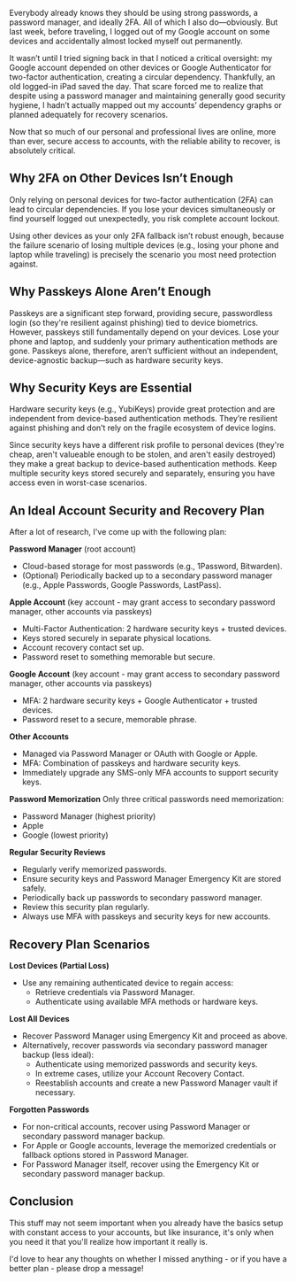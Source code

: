 Everybody already knows they should be using strong passwords, a password manager, and ideally 2FA. All of which I also do—obviously. But last week, before traveling, I logged out of my Google account on some devices and accidentally almost locked myself out permanently. 

It wasn’t until I tried signing back in that I noticed a critical oversight: my Google account depended on other devices or Google Authenticator for two-factor authentication, creating a circular dependency. Thankfully, an old logged-in iPad saved the day. That scare forced me to realize that despite using a password manager and maintaining generally good security hygiene, I hadn’t actually mapped out my accounts’ dependency graphs or planned adequately for recovery scenarios.

Now that so much of our personal and professional lives are online, more than ever, secure access to accounts, with the reliable ability to recover, is absolutely critical.

## Why 2FA on Other Devices Isn’t Enough

Only relying on personal devices for two-factor authentication (2FA) can lead to circular dependencies. If you lose your devices simultaneously or find yourself logged out unexpectedly, you risk complete account lockout. 

Using other devices as your only 2FA fallback isn’t robust enough, because the failure scenario of losing multiple devices (e.g., losing your phone and laptop while traveling) is precisely the scenario you most need protection against.

## Why Passkeys Alone Aren’t Enough

Passkeys are a significant step forward, providing secure, passwordless login (so they're resilient against phishing) tied to device biometrics. However, passkeys still fundamentally depend on your devices. Lose your phone and laptop, and suddenly your primary authentication methods are gone. Passkeys alone, therefore, aren’t sufficient without an independent, device-agnostic backup—such as hardware security keys.

## Why Security Keys are Essential

Hardware security keys (e.g., YubiKeys) provide great protection and are independent from device-based authentication methods. They’re resilient against phishing and don’t rely on the fragile ecosystem of device logins. 

Since security keys have a different risk profile to personal devices (they're cheap, aren't valueable enough to be stolen, and aren't easily destroyed) they make a great backup to device-based authentication methods. Keep multiple security keys stored securely and separately, ensuring you have access even in worst-case scenarios.

## An Ideal Account Security and Recovery Plan

After a lot of research, I've come up with the following plan:

**Password Manager** (root account)
- Cloud-based storage for most passwords (e.g., 1Password, Bitwarden).
- (Optional) Periodically backed up to a secondary password manager (e.g., Apple Passwords, Google Passwords, LastPass).

**Apple Account** (key account - may grant access to secondary password manager, other accounts via passkeys)
- Multi-Factor Authentication: 2 hardware security keys + trusted devices.
- Keys stored securely in separate physical locations.
- Account recovery contact set up.
- Password reset to something memorable but secure.

**Google Account** (key account - may grant access to secondary password manager, other accounts via passkeys)
- MFA: 2 hardware security keys + Google Authenticator + trusted devices.
- Password reset to a secure, memorable phrase.

**Other Accounts**
- Managed via Password Manager or OAuth with Google or Apple.
- MFA: Combination of passkeys and hardware security keys.
- Immediately upgrade any SMS-only MFA accounts to support security keys.

**Password Memorization**
Only three critical passwords need memorization:
- Password Manager (highest priority)
- Apple
- Google (lowest priority)

**Regular Security Reviews**
- Regularly verify memorized passwords.
- Ensure security keys and Password Manager Emergency Kit are stored safely.
- Periodically back up passwords to secondary password manager.
- Review this security plan regularly.
- Always use MFA with passkeys and security keys for new accounts.

## Recovery Plan Scenarios

**Lost Devices (Partial Loss)**
-	Use any remaining authenticated device to regain access:
	- Retrieve credentials via Password Manager.
	- Authenticate using available MFA methods or hardware keys.

**Lost All Devices**
-	Recover Password Manager using Emergency Kit and proceed as above.
-	Alternatively, recover passwords via secondary password manager backup (less ideal):
	- Authenticate using memorized passwords and security keys.
	- In extreme cases, utilize your Account Recovery Contact.
	- Reestablish accounts and create a new Password Manager vault if necessary.

**Forgotten Passwords**
- For non-critical accounts, recover using Password Manager or secondary password manager backup.
- For Apple or Google accounts, leverage the memorized credentials or fallback options stored in Password Manager.
- For Password Manager itself, recover using the Emergency Kit or secondary password manager backup.

## Conclusion
This stuff may not seem important when you already have the basics setup with constant access to your accounts, but like insurance, it's only when you need it that you'll realize how important it really is. 

I'd love to hear any thoughts on whether I missed anything - or if you have a better plan - please drop a message!